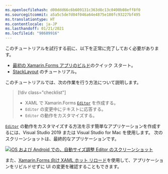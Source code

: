 ```yaml
---
ms.openlocfilehash: d00ddd66c6b609131c363d8c13c0490b08eff8f0
ms.sourcegitcommit: a5a5c5de7d04f046a64e4875e180fc93227bf495
ms.translationtype: HT
ms.contentlocale: ja-JP
ms.lasthandoff: 01/21/2021
ms.locfileid: "98689916"
---
```

このチュートリアルを試行する前に、以下を正常に完了しておく必要があります。

- [最初の Xamarin.Forms アプリのビルド](~/get-started/first-app/index.md)のクイック スタート。
- [StackLayout](~/get-started/tutorials/stacklayout/index.yml) のチュートリアル。

このチュートリアルでは、次の作業を行う方法について説明します。

> [!div class="checklist"]
>
> - XAML で Xamarin.Forms [`Editor`](xref:Xamarin.Forms.Editor) を作成する。
> - `Editor` の変更中にテキストに応答する。
> - `Editor` の動作をカスタマイズする。

[`Editor`](xref:Xamarin.Forms.Editor) の動作をカスタマイズする方法を示す簡単なアプリケーションを作成するには、Visual Studio 2019 または Visual Studio for Mac を使用します。 次のスクリーンショットは、最終的なアプリケーションです。

[![iOS および Android での、自動サイズ調整 Editor のスクリーンショット](../images/customize-behavior.png "自動サイズ調整 Editor")](../images/customize-behavior-large.png#lightbox "自動サイズ調整 Editor")

また、[Xamarin.Forms 向け XAML ホット リロード](~/xamarin-forms/xaml/hot-reload.md)を使用して、アプリケーションをリビルドせずに UI の変更を確認することもできます。
